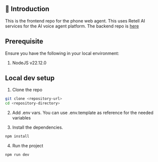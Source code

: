 ## 🌟 Introduction

This is the frontend repo for the phone web agent. This uses Retell AI services for the AI voice agent platform. The backend repo is [here](https://github.com/jjvillegas16/salon-backend)

## Prerequisite

Ensure you have the following in your local environment:

1. NodeJS v22.12.0

## Local dev setup

1. Clone the repo

```bash
git clone <repository-url>
cd <repository-directory>
```

2. Add .env vars. You can use .env.template as reference for the needed variables

3. Install the dependencies.

```bash
npm install
```

4. Run the project

```bash
npm run dev
```
